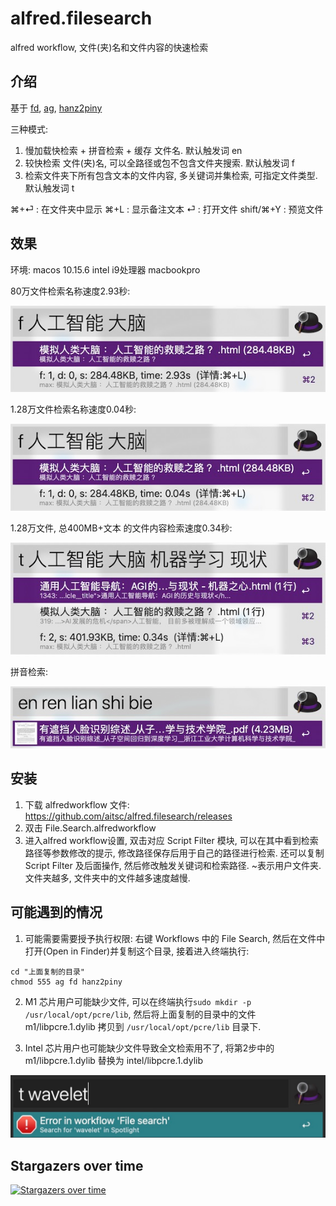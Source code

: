 # alfred.filesearch
alfred workflow, 文件(夹)名和文件内容的快速检索

## 介绍

基于 [fd](https://github.com/sharkdp/fd), [ag](https://github.com/ggreer/the_silver_searcher), [hanz2piny](https://github.com/brain-zhang/hanz2piny/tree/branches/pipein)

三种模式: 
1. 慢加载快检索 + 拼音检索 + 缓存 文件名. 默认触发词 en
2. 较快检索 文件(夹)名, 可以全路径或包不包含文件夹搜索. 默认触发词 f
3. 检索文件夹下所有包含文本的文件内容, 多关键词并集检索, 可指定文件类型. 默认触发词 t

⌘+⏎ : 在文件夹中显示
⌘+L : 显示备注文本
⏎ : 打开文件
shift/⌘+Y : 预览文件

## 效果

环境: macos 10.15.6 intel i9处理器 macbookpro

80万文件检索名称速度2.93秒:

![f-80](images/f-80.jpg)

1.28万文件检索名称速度0.04秒:

![f-1.28](images/f-1.28.jpg)

1.28万文件, 总400MB+文本 的文件内容检索速度0.34秒:

![t-1.28-400M](images/t-1.28-400M.jpg)

拼音检索:

![en](images/en.jpg)


## 安装
1. 下载 alfredworkflow 文件: https://github.com/aitsc/alfred.filesearch/releases
2. 双击 File.Search.alfredworkflow
3. 进入alfred workflow设置, 双击对应 Script Filter 模块, 可以在其中看到检索路径等参数修改的提示, 修改路径保存后用于自己的路径进行检索. 还可以复制 Script Filter 及后面操作, 然后修改触发关键词和检索路径. ~表示用户文件夹. 文件夹越多, 文件夹中的文件越多速度越慢.

## 可能遇到的情况

1. 可能需要需要授予执行权限: 右键 Workflows 中的 File Search, 然后在文件中打开(Open in Finder)并复制这个目录, 接着进入终端执行:

```shell
cd "上面复制的目录"
chmod 555 ag fd hanz2piny
```

2. M1 芯片用户可能缺少文件, 可以在终端执行`sudo mkdir -p /usr/local/opt/pcre/lib`, 然后将上面复制的目录中的文件 m1/libpcre.1.dylib 拷贝到 `/usr/local/opt/pcre/lib` 目录下.

3. Intel 芯片用户也可能缺少文件导致全文检索用不了, 将第2步中的 m1/libpcre.1.dylib 替换为 intel/libpcre.1.dylib

![error-intel](images/error-intel.jpg)


## Stargazers over time

[![Stargazers over time](https://starchart.cc/aitsc/alfred.filesearch.svg)](https://starchart.cc/aitsc/alfred.filesearch)
